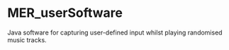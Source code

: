 # MER_userSoftware
Java software for capturing user-defined input whilst playing randomised music tracks. 
